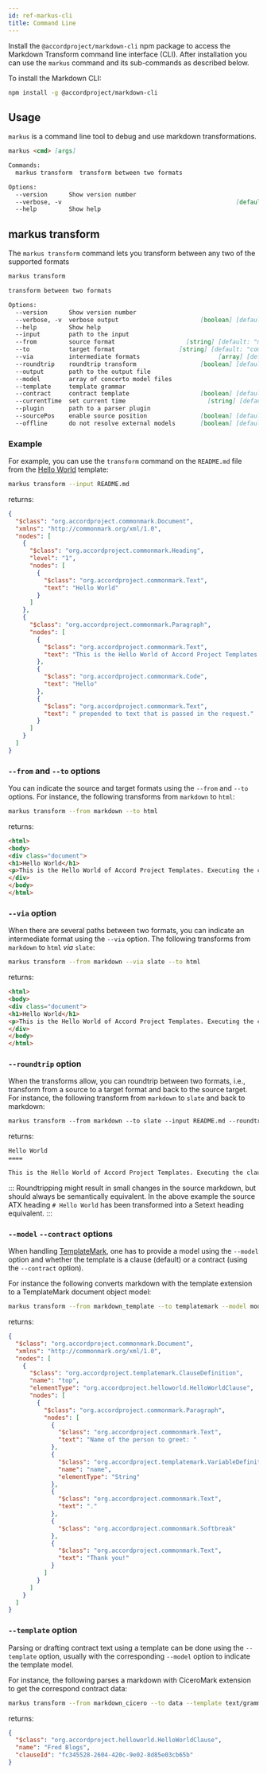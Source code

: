```yaml
---
id: ref-markus-cli
title: Command Line
---
```


Install the `@accordproject/markdown-cli` npm package to access the Markdown Transform command line interface (CLI). After installation you can use the `markus` command and its sub-commands as described below.

To install the Markdown CLI:
```bash
npm install -g @accordproject/markdown-cli
```

## Usage

`markus` is a command line tool to debug and use markdown transformations.

```md
markus <cmd> [args]

Commands:
  markus transform  transform between two formats

Options:
  --version      Show version number                                   [boolean]
  --verbose, -v                                                 [default: false]
  --help         Show help                                             [boolean]
```

## markus transform

The `markus transform` command lets you transform between any two of the supported formats

```md
markus transform

transform between two formats

Options:
  --version      Show version number                                   [boolean]
  --verbose, -v  verbose output                       [boolean] [default: false]
  --help         Show help                                             [boolean]
  --input        path to the input                                      [string]
  --from         source format                    [string] [default: "markdown"]
  --to           target format                  [string] [default: "commonmark"]
  --via          intermediate formats                      [array] [default: []]
  --roundtrip    roundtrip transform                  [boolean] [default: false]
  --output       path to the output file                                [string]
  --model        array of concerto model files                           [array]
  --template     template grammar                                       [string]
  --contract     contract template                    [boolean] [default: false]
  --currentTime  set current time                       [string] [default: null]
  --plugin       path to a parser plugin                                [string]
  --sourcePos    enable source position               [boolean] [default: false]
  --offline      do not resolve external models       [boolean] [default: false]
```

### Example

For example, you can use the `transform` command on the `README.md` file from the [Hello World](https://github.com/accordproject/cicero-template-library/blob/master/src/helloworld) template:

```bash
markus transform --input README.md
```

returns:
```json
{
  "$class": "org.accordproject.commonmark.Document",
  "xmlns": "http://commonmark.org/xml/1.0",
  "nodes": [
    {
      "$class": "org.accordproject.commonmark.Heading",
      "level": "1",
      "nodes": [
        {
          "$class": "org.accordproject.commonmark.Text",
          "text": "Hello World"
        }
      ]
    }, 
    {
      "$class": "org.accordproject.commonmark.Paragraph",
      "nodes": [
        {
          "$class": "org.accordproject.commonmark.Text",
          "text": "This is the Hello World of Accord Project Templates. Executing the clause will simply echo back the text that occurs after the string "
        }, 
        {
          "$class": "org.accordproject.commonmark.Code",
          "text": "Hello"
        }, 
        {
          "$class": "org.accordproject.commonmark.Text",
          "text": " prepended to text that is passed in the request."
        }
      ]
    }
  ]
}
```

### `--from` and `--to` options

You can indicate the source and target formats using the `--from` and `--to` options. For instance, the following transforms from `markdown` to `html`:

```bash
markus transform --from markdown --to html
```

returns:

```md
<html>
<body>
<div class="document">
<h1>Hello World</h1>
<p>This is the Hello World of Accord Project Templates. Executing the clause will simply echo back the text that occurs after the string <code>Hello</code> prepended to text that is passed in the request.</p>
</div>
</body>
</html>
```

### `--via` option

When there are several paths between two formats, you can indicate an intermediate format using the `--via` option. The following transforms from `markdown` to `html` _via_ `slate`:

```bash
markus transform --from markdown --via slate --to html
```

returns:

```md
<html>
<body>
<div class="document">
<h1>Hello World</h1>
<p>This is the Hello World of Accord Project Templates. Executing the clause will simply echo back the text that occurs after the string <code>Hello</code> prepended to text that is passed in the request.</p>
</div>
</body>
</html>
```

### `--roundtrip` option

When the transforms allow, you can roundtrip between two formats, i.e., transform from a source to a target format and back to the source target. For instance, the following transform from `markdown` to `slate` and back to markdown:

```md
markus transform --from markdown --to slate --input README.md --roundtri
```

returns:

```bash
Hello World
====

This is the Hello World of Accord Project Templates. Executing the clause will simply echo back the text that occurs after the string `Hello` prepended to text that is passed in the request.
```

:::
Roundtripping might result in small changes in the source markdown, but should always be semantically equivalent. In the above example the source ATX heading `# Hello World` has been transformed into a Setext heading equivalent.
:::

### `--model` `--contract` options

When handling [TemplateMark](markdown-templatemark), one has to provide a model using the `--model` option and whether the template is a clause (default) or a contract (using the `--contract` option).

For instance the following converts markdown with the template extension to a TemplateMark document object model:
```bash
markus transform --from markdown_template --to templatemark --model model/model.cto --input text/grammar.tem.md
```

returns:

```json
{
  "$class": "org.accordproject.commonmark.Document",
  "xmlns": "http://commonmark.org/xml/1.0",
  "nodes": [
    {
      "$class": "org.accordproject.templatemark.ClauseDefinition",
      "name": "top",
      "elementType": "org.accordproject.helloworld.HelloWorldClause",
      "nodes": [
        {
          "$class": "org.accordproject.commonmark.Paragraph",
          "nodes": [
            {
              "$class": "org.accordproject.commonmark.Text",
              "text": "Name of the person to greet: "
            }, 
            {
              "$class": "org.accordproject.templatemark.VariableDefinition",
              "name": "name",
              "elementType": "String"
            }, 
            {
              "$class": "org.accordproject.commonmark.Text",
              "text": "."
            }, 
            {
              "$class": "org.accordproject.commonmark.Softbreak"
            }, 
            {
              "$class": "org.accordproject.commonmark.Text",
              "text": "Thank you!"
            }
          ]
        }
      ]
    }
  ]
}
```

### `--template` option

Parsing or drafting contract text using a template can be done using the `--template` option, usually with the corresponding `--model` option to indicate the template model.

For instance, the following parses a markdown with CiceroMark extension to get the correspond contract data:
```bash
markus transform --from markdown_cicero --to data --template text/grammar.tem.md --model model/model.cto --input text/sample.md 
```

returns:

```json
{
  "$class": "org.accordproject.helloworld.HelloWorldClause",
  "name": "Fred Blogs",
  "clauseId": "fc345528-2604-420c-9e02-8d85e03cb65b"
}
```
